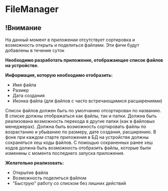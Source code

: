 # FileManager

## !Внимание 

На данный момент в приложении отсутствует сортировка и возможность открыть и поделиться файлами. Эти фичи будут добавлены в течение суток

**Необходимо разработать приложение, отображающее список файлов на устройстве.**

**Информация, которую необходимо отобразить:**

* Имя файла
* Размер
* Дата создания
* Иконка файла (для файлов с часто встречающимися расширениями)

Список файлов должен быть по умолчанию отсортирован по названию.
В списке должны отображаться как файлы, так и папки. Должна быть реализована возможность перехода в другие папки (как в файловых менеджерах).
Должна быть возможность сортировать файлы по возрастанию и убыванию по размеру, дате создания, расширению.
В фоне при каждом старте приложения в БД на устройстве должны сохраняться хеш коды файлов.
С помощью сохраненных ранее хеш кодов должна быть возможность отобразить файлы, которые были изменены с момента последнего запуска приложения.

**Желательно реализовать:**

* Открытие файла
* Возможность поделиться файлом
* "Быструю" работу со списком без лишних действий